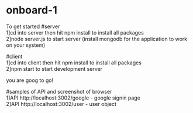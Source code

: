 # onboard-1

To get started 
#server<br>
1]cd into server then hit npm install to install all packages<br>
2]node server.js to start server (install mongodb for the application to work on your system)<br>

#client<br>
1]cd into client then hit npm install to install all packages<br>
2]npm start to start development server<br>

you are goog to go!<br>


#samples of API and screenshot of browser<br>
1]API http://localhost:3002/google - google signin page<br>
2]API http://localhost:3002/user - user object <br>

